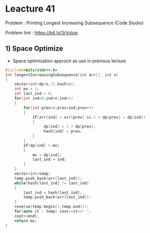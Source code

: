 # Leacture 41
Problem : Printing Longest Increasing Subsequence (Code Studio)

Problem link : https://bit.ly/3rVoIoq

## 1) Space Optimize
- Space optimization approch as use in previous lecture.

```C++
#include<bits/stdc++.h>
int longestIncreasingSubsequence(int arr[], int n)
{
    vector<int>dp(n,1),hash(n);
    int mx = 1;
    int last_ind = 0;
    for(int ind=0;ind<n;ind++)
    {
        for(int prev=0;prev<ind;prev++)
        {
            if(arr[ind] > arr[prev] && 1 + dp[prev] > dp[ind])
            {
                 dp[ind] = 1 + dp[prev];
                 hash[ind] = prev;
            }
        }
        if(dp[ind] > mx)
        {
            mx = dp[ind];
            last_ind = ind;
        }
    }  
    vector<int>temp;
    temp.push_back(arr[last_ind]);
    while(hash[last_ind] != last_ind)
    {
        last_ind = hash[last_ind];
        temp.push_back(arr[last_ind]);
    }
    reverse(temp.begin(),temp.end());
    for(auto it : temp) cout<<it<<" ";
    cout<<endl;
    return mx;
}

```
